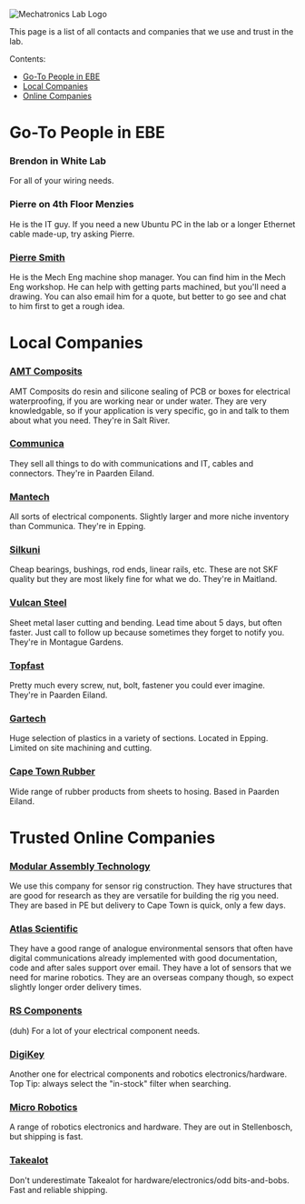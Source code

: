 ![Mechatronics Lab Logo](http://www.mechatronics.uct.ac.za/sites/default/files/mechatronics_logo_color_0.png)

This page is a list of all contacts and companies that we use and trust in the lab.

Contents:
- [Go-To People in EBE](#in_EBE)
- [Local Companies](#Local)
- [Online Companies](#Online)

# Go-To People in EBE <a name="in_EBE"/>
### Brendon in White Lab
For all of your wiring needs.

### Pierre on 4th Floor Menzies
He is the IT guy. If you need a new Ubuntu PC in the lab or a longer Ethernet cable made-up, try asking Pierre.

### [Pierre Smith](https://ebe.uct.ac.za/department-mechanical-engineering/contacts/pierre-smith)
He is the Mech Eng machine shop manager. You can find him in the Mech Eng workshop. He can help with getting parts machined, but you'll need a drawing. You can also email him for a quote, but better to go see and chat to him first to get a rough idea.

# Local Companies <a name="Local"/>
### [AMT Composits](https://www.amtcomposites.co.za)
AMT Composits do resin and silicone sealing of PCB or boxes for electrical waterproofing, if you are working near or under water. They are very knowledgable, so if your application is very specific, go in and talk to them about what you need. They're in Salt River.

### [Communica](https://www.communica.co.za)
They sell all things to do with communications and IT, cables and connectors. They're in Paarden Eiland.

### [Mantech](https://www.mantech.co.za)
All sorts of electrical components. Slightly larger and more niche inventory than Communica. They're in Epping.

### [Silkuni](http://www.silkuni.co.za)
Cheap bearings, bushings, rod ends, linear rails, etc. These are not SKF quality but they are most likely fine for what we do. They're in Maitland.

### [Vulcan Steel](http://www.vulcansteel.co.za)
Sheet metal laser cutting and bending. Lead time about 5 days, but often faster. Just call to follow up because sometimes they forget to notify you. They're in Montague Gardens.

### [Topfast](https://topfast.co.za)
Pretty much every screw, nut, bolt, fastener you could ever imagine. They're in Paarden Eiland.

### [Gartech](http://www.gartech.co.za)
Huge selection of plastics in a variety of sections. Located in Epping. Limited on site machining and cutting.

### [Cape Town Rubber](http://www.ctrubber.co.za)
Wide range of rubber products from sheets to hosing. Based in Paarden Eiland. 

# Trusted Online Companies <a name="Online"/>
### [Modular Assembly Technology](https://moduasm.co.za/)
We use this company for sensor rig construction. They have structures that are good for research as they are versatile for building the rig you need. They are based in PE but delivery to Cape Town is quick, only a few days. 

### [Atlas Scientific](https://atlas-scientific.com/)
They have a good range of analogue environmental sensors that often have digital communications already implemented with good documentation, code and after sales support over email. They have a lot of sensors that we need for marine robotics. They are an overseas company though, so expect slightly longer order delivery times.

### [RS Components](https://za.rs-online.com)
(duh) For a lot of your electrical component needs.

### [DigiKey](https://www.digikey.co.za/en)
Another one for electrical components and robotics electronics/hardware. Top Tip: always select the "in-stock" filter when searching.

### [Micro Robotics](https://www.robotics.org.za)
A range of robotics electronics and hardware. They are out in Stellenbosch, but shipping is fast.

### [Takealot](https://www.takealot.com/)
Don't underestimate Takealot for hardware/electronics/odd bits-and-bobs. Fast and reliable shipping.
